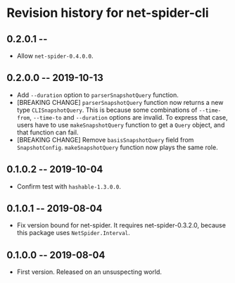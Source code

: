 # Revision history for net-spider-cli

## 0.2.0.1  --

* Allow `net-spider-0.4.0.0`.

## 0.2.0.0  -- 2019-10-13

* Add `--duration` option to `parserSnapshotQuery` function.
* [BREAKING CHANGE] `parserSnapshotQuery` function now returns a new type `CLISnapshotQuery`.
  This is because some combinations of `--time-from`, `--time-to` and `--duration` options
  are invalid. To express that case, users have to use `makeSnapshotQuery` function to get
  a `Query` object, and that function can fail.
* [BREAKING CHANGE] Remove `basisSnapshotQuery` field from `SnapshotConfig`.
  `makeSnapshotQuery` function now plays the same role.

## 0.1.0.2  -- 2019-10-04

* Confirm test with `hashable-1.3.0.0`.

## 0.1.0.1  -- 2019-08-04

* Fix version bound for net-spider. It requires net-spider-0.3.2.0,
  because this package uses `NetSpider.Interval`.

## 0.1.0.0  -- 2019-08-04

* First version. Released on an unsuspecting world.
